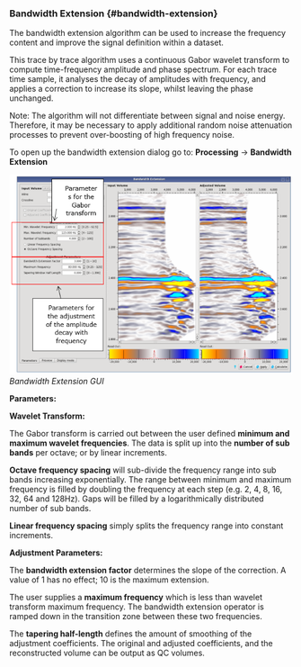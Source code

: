### Bandwidth Extension {#bandwidth-extension}

The bandwidth extension algorithm can be used to increase the frequency content and improve the signal definition within a dataset.

This trace by trace algorithm uses a continuous Gabor wavelet transform to compute time-frequency amplitude and phase spectrum. For each trace time sample, it analyses the decay of amplitudes with frequency, and applies a correction to increase its slope, whilst leaving the phase unchanged.

Note: The algorithm will not differentiate between signal and noise energy. Therefore, it may be necessary to apply additional random noise attenuation processes to prevent over-boosting of high frequency noise.

To open up the bandwidth extension dialog go to: **Processing** → **Bandwidth Extension**

![](/assets/084_Processing.png)
_Bandwidth Extension GUI_

**Parameters:**

**Wavelet Transform:**

The Gabor transform is carried out between the user defined **minimum and maximum wavelet frequencies**. The data is split up into the **number of sub bands** per octave; or by linear increments.

**Octave frequency spacing** will sub-divide the frequency range into sub bands increasing exponentially. The range between minimum and maximum frequency is filled by doubling the frequency at each step (e.g. 2, 4, 8, 16, 32, 64 and 128Hz). Gaps will be filled by a logarithmically distributed number of sub bands.

**Linear frequency spacing** simply splits the frequency range into constant increments.

**Adjustment Parameters:**

The **bandwidth extension factor** determines the slope of the correction. A value of 1 has no effect; 10 is the maximum extension.

The user supplies a **maximum frequency** which is less than wavelet transform maximum frequency. The bandwidth extension operator is ramped down in the transition zone between these two frequencies.

The **tapering half-length** defines the amount of smoothing of the adjustment coefficients. The original and adjusted coefficients, and the reconstructed volume can be output as QC volumes.

